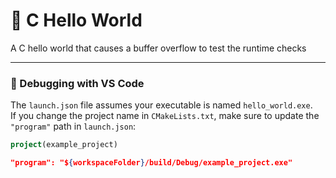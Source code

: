 # 📐  C Hello World

A C hello world that causes a buffer overflow to test the runtime checks

---

### 🔧 Debugging with VS Code

The `launch.json` file assumes your executable is named `hello_world.exe`.  
If you change the project name in `CMakeLists.txt`, make sure to update the `"program"` path in `launch.json`:

```cmake
project(example_project)
```

```json
"program": "${workspaceFolder}/build/Debug/example_project.exe"
```